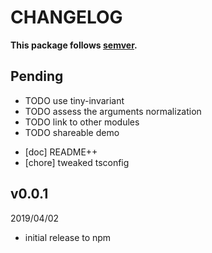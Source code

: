 # CHANGELOG
**This package follows [semver](https://semver.org/).**

## Pending
- TODO use tiny-invariant
- TODO assess the arguments normalization
- TODO link to other modules
- TODO shareable demo
* [doc] README++
* [chore] tweaked tsconfig

## v0.0.1
2019/04/02
* initial release to npm
